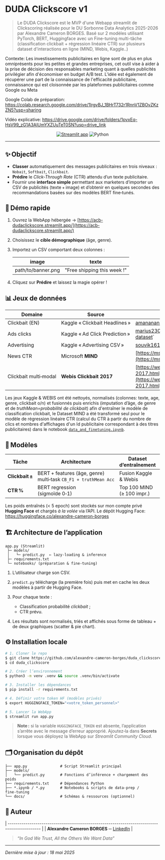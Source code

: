 # DUDA Clickscore v1

> Le DUDA Clickscore est le MVP d'une Webapp streamlit de Clickscoring réalisée pour le DU Sorbonne Data Analytics 2025-2026 par Alexandre Cameron BORGES.
Basé sur 2 modèles utilisant PyTorch, BERT, Huggingface avec un Fine-tuning multi-tâche (classification clickbait + régression linéaire CTR) sur plusieurs dataset d'interactions en ligne (MIND, Webis, Kaggle..)

Contexte: Les investissements publicitaires en ligne sont de plus en plus omniprésents pour les petites et grandes entreprises, cet outil vise à aider à la prise de décision des responsables marketing quant à quelles publicités privilégier afin d'économiser en budget A/B test.
L'idée est également de récupérer une part de la connaissance de l'efficacité publicitaire, connaissance qui est cloisonnée par les plateformes publicitaires comme Google ou Meta

Google Colab de préparation: https://colab.research.google.com/drive/1lrgvBJ_1BHrT732r1RnnV1ZBOvZKzZN5?usp=sharing 

Vidéo explicative: https://drive.google.com/drive/folders/1pvxEq-HsV99_zG1A3AIUmYXZUuTeT0SN?usp=drive_link 

<p align="center">
  <a href="https://acb-dudaclickscore.streamlit.app/" target="_blank"><img alt="Streamlit app" src="https://img.shields.io/badge/DEMO-online-success?logo=streamlit"></a>
  <img alt="Python" src="https://img.shields.io/badge/Python-3.10+-blue?logo=python">
</p>

---

## ✨ Objectif

* **Classer** automatiquement des messages publicitaires en trois niveaux : `Nobait`, `Softbait`, `Clickbait`.
* **Prédire** le *Click‑Through Rate* (CTR) attendu d’un texte publicitaire.
* Fournir une **interface simple** permettant aux marketers d’importer un CSV de publicités (texte + image) et d’obtenir en quelques secondes des recommandations basées sur des modèles BERT fine‑tunés.

## 🚀 Démo rapide

1. Ouvrez la WebApp hébergée → [https://acb-dudaclickscore.streamlit.app/](https://acb-dudaclickscore.streamlit.app/)

2. Choisissez le **cible démographique** (âge, genre).

3. Importez un CSV comportant deux colonnes :

   | image              | texte                       |
   | ------------------ | --------------------------- |
   | path/to/banner.png | "Free shipping this week !" |

4. Cliquez sur **Prédire** et laissez la magie opérer !

## 📊 Jeux de données

| Domaine               | Source                         | Lien                                                                                                   |
| --------------------- | ------------------------------ | ------------------------------------------------------------------------------------------------------ |
| Clickbait (EN)        | Kaggle « Clickbait Headlines » | [amananandrai/clickbait-dataset](https://www.kaggle.com/datasets/amananandrai/clickbait-dataset)                                                                       |
| Ads clicks            | Kaggle « Ad Click Prediction » | [marius2303/ad-click-prediction-dataset](https://www.kaggle.com/datasets/marius2303/ad-click-prediction-dataset )`                                                               |
| Advertising           | Kaggle « Advertising CSV »     | [souvik1618/advertising-dataset](https://www.kaggle.com/datasets/marius2303/ad-click-prediction-dataset)`                                                                       |
| News CTR              | Microsoft **MIND**             | [https://msnews.github.io/](https://msnews.github.io/)                                                 |
| Clickbait multi‑modal | **Webis Clickbait 2017**       | [https://webis.de/competitions/clickbait-2017.html](https://webis.de/competitions/clickbait-2017.html) |

Les jeux Kaggle & WEBIS ont été nettoyés, normalisés (colonnes: texte, age, genre, clickbait o/n) et fusionnés puis enrichis (imputation d’âge, de genre et de *truthMean=probabilité de clickbait*) afin d'entraîner le modèle de classification clickbait, le Dataset MIND a été transformé seul pour le modèle de régression linéaire CTR (calcul du CTR à partir du nombre de clics et nombres d'affichages d'un Id publicitaire correspondant à des titres publicitaires) dans le notebook [`data_and_finetuning.ipynb`](data_and_finetuning.ipynb).

## 🧠 Modèles

| Tâche           | Architecture                                                         | Dataset d’entraînement     | Métriques (val set)      |
| --------------- | -------------------------------------------------------------------- | -------------------------- | ------------------------ |
| **Clickbait ±** | BERT + features (âge, genre) <br> multi‑task `CB_F1 + truthMean Acc` | Fusion Kaggle & Webis      | F1 ≈ 0 .90 / Acc ≈ 0 .71 |
| **CTR %**       | BERT regression <br> (sigmoïde 0‑1)                                  | Top 100 MIND (≥ 100 impr.) | RMSE ≈ 0 .018            |

Les poids entraînés (< 5 epoch) sont stockés sur mon compte privé **Hugging Face** et chargés *à la volée* via l’API. Le dépôt Hugging Face: https://huggingface.co/alexandre-cameron-borges

## 🏗️ Architecture de l’application

```
app.py (Streamlit)
 ├─ models/
 │   └─ predict.py  ← lazy‑loading & inference
 ├─ requirements.txt
 └─ notebooks/ (préparation & fine‑tuning)
```

1. L’utilisateur charge son CSV.
2. `predict.py` télécharge (la première fois) puis met en cache les deux modèles à partir de Hugging Face.
3. Pour chaque texte :

   * Classification probabilité *clickbait* ;
   * CTR prévu.
4. Les résultats sont normalisés, triés et affichés sous forme de tableau + de deux graphiques (scatter & pie chart).

## ⚙️ Installation locale

```bash
# 1. Cloner le repo
$ git clone https://github.com/alexandre-cameron-borges/duda_clickscore.git
$ cd duda_clickscore

# 2. Créer l’environnement
$ python3 -m venv .venv && source .venv/bin/activate

# 3. Installer les dépendances
$ pip install -r requirements.txt

# 4. Définir votre token HF (modèles privés)
$ export HUGGINGFACE_TOKEN="<votre_token_personnel>"

# 5. Lancer la WebApp
$ streamlit run app.py
```

> **Note :** si la variable `HUGGINGFACE_TOKEN` est absente, l’application s’arrête avec le message d’erreur approprié. Ajoutez‑la dans **Secrets** lorsque vous déployez la WebApp sur *Streamlit Community Cloud*.

## 🗂️ Organisation du dépôt

```
├── app.py               # Script Streamlit principal
├── models/
│   └── predict.py       # Fonctions d’inférence + chargement des poids
├── requirements.txt     # Dépendances Python
├── *.ipynb / *.py       # Notebooks & scripts de data‑prep / fine‑tuning
└── docs/                # Schémas & ressources (optionnel)
```

## 🙋 Auteur

| ---------------------------------------------------------------------------------------------- |
| **Alexandre Cameron BORGES** ─ [LinkedIn](https://fr.linkedin.com/in/alexandre-cameron-borges) |

> *“In God We Trust, All the Others We Want Data”*

---

*Dernière mise à jour : 18 mai 2025*
